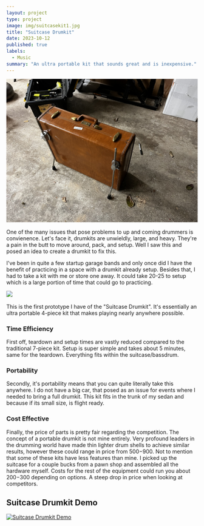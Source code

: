 ```yaml
---
layout: project
type: project
image: img/suitcasekit1.jpg
title: "Suitcase Drumkit"
date: 2023-10-12
published: true
labels:
  - Music
summary: "An ultra portable kit that sounds great and is inexpensive."
---
```


<img class="img-fluid" src="../img/suitcasekit1.jpg">

One of the many issues that pose problems to up and coming drummers is convienence. Let's face it, drumkits are unwieldly, large, and heavy. They're a pain in the butt to move around, pack, and setup. Well I saw this and posed an idea to create a drumkit to fix this. 

I've been in quite a few startup garage bands and only once did I have the benefit of practicing in a space with a drumkit already setup. Besides that, I had to take a kit with me or store one away. It could take 20-25 to setup which is a large portion of time that could go to practicing. 

<img class="img-fluid" src="../img/suitcasekit2.jpg">

This is the first prototype I have of the "Suitcase Drumkit". It's essentially an ultra portable 4-piece kit that makes playing nearly anywhere possible.

### Time Efficiency
First off, teardown and setup times are vastly reduced compared to the traditional 7-piece kit. Setup is super simple and takes about 5 minutes, same for the teardown. Everything fits within the suitcase/bassdrum.

### Portability
Secondly, it's portability means that you can quite literally take this anywhere. I do not have a big car, that posed as an issue for events where I needed to bring a full drumkit. This kit fits in the trunk of my sedan and because if its small size, is flight ready. 

### Cost Effective
Finally, the price of parts is pretty fair regarding the competition. The concept of a portable drumkit is not mine entirely. Very profound leaders in the drumming world have made thin lighter drum shells to achieve similar results, however these could range in price from $500-$900. Not to mention that some of these kits have less features than mine. I picked up the suitcase for a couple bucks from a pawn shop and assembled all the hardware myself. Costs for the rest of the equipment could run you about $200-$300 depending on options. A steep drop in price when looking at competitors. 


## Suitcase Drumkit Demo

[![Suitcase Drumkit Demo](https://img.youtube.com/vi/qzVhLqeJqLc/0.jpg)](https://www.youtube.com/watch?v=qzVhLqeJqLc "Suitcase Kit Demo")
